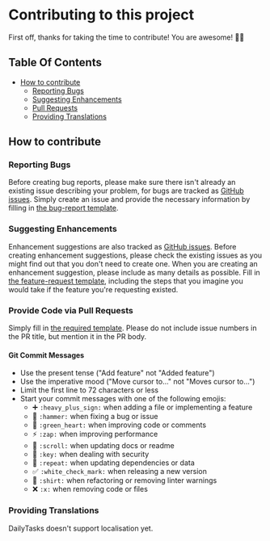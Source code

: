 # Contributing to this project

First off, thanks for taking the time to contribute! You are awesome! :tada::clap:

## Table Of Contents

- [How to contribute](#how-to-contribute)
  - [Reporting Bugs](#reporting-bugs)
  - [Suggesting Enhancements](#suggesting-enhancements)
  - [Pull Requests](#pull-requests)
  - [Providing Translations](#providing-translations)
  
## How to contribute

### Reporting Bugs

Before creating bug reports, please make sure there isn't already an existing issue describing your problem, for bugs are tracked as [GitHub issues](https://github.com/devmount/daily-tasks/issues). Simply create an issue and provide the necessary information by filling in [the bug-report template](https://github.com/devmount/daily-tasks/issues/new?template=bug_report.md).

### Suggesting Enhancements

Enhancement suggestions are also tracked as [GitHub issues](https://github.com/devmount/daily-tasks/issues). Before creating enhancement suggestions, please check the existing issues as you might find out that you don't need to create one. When you are creating an enhancement suggestion, please include as many details as possible. Fill in [the feature-request template](https://github.com/devmount/daily-tasks/issues/new?template=feature_request.md), including the steps that you imagine you would take if the feature you're requesting existed.

### Provide Code via Pull Requests

Simply fill in [the required template](PULL_REQUEST_TEMPLATE.md). Please do not include issue numbers in the PR title, but mention it in the PR body.

#### Git Commit Messages

- Use the present tense ("Add feature" not "Added feature")
- Use the imperative mood ("Move cursor to..." not "Moves cursor to...")
- Limit the first line to 72 characters or less
- Start your commit messages with one of the following emojis:
  - ➕ `:heavy_plus_sign:` when adding a file or implementing a feature
  - 🔨 `:hammer:` when fixing a bug or issue
  - 💚 `:green_heart:` when improving code or comments
  - ⚡ `:zap:` when improving performance
  - 📜 `:scroll:` when updating docs or readme
  - 🔑 `:key:` when dealing with security
  - 🔁 `:repeat:` when updating dependencies or data
  - ✅ `:white_check_mark:` when releasing a new version
  - 👕 `:shirt:` when refactoring or removing linter warnings
  - ❌ `:x:` when removing code or files

### Providing Translations

DailyTasks doesn't support localisation yet.

<!-- You can add a new translation or improve an existing one by taking the following steps:

1. Go to [Localazy](https://localazy.com)
2. Click *Sign in* (upper right)
3. Choose *Sign in with Github* (or another method you prefer)
4. Click *Authorize Localazy*
5. Open the [ThirdStats project](https://localazy.com/p/daily-tasks)
6. Choose a language and start translating. As this project is public, you don't need any authentification, just start to translate ThridStats. You'll be made a trusted translator later.

If you run into any problems, leave a comment on [the corresponding issue #343](https://github.com/devmount/daily-tasks/issues/343) or start [a discussion thread](https://github.com/devmount/daily-tasks/discussions). -->

<!-- ### Beta-Testing

Testing and reporting bugs is a great way to help! Here's how:

1. Download the [latest nightly build from the ThirdStats CDN](https://daily-tasks.cdn.devmount.com/) (XPI file)
2. Start Thunderbird and install the XPI file by going to _Settings_ > _Add-ons and Themes_ > _Extensions_ > _Gear_ Button > _Install Add-on from file_ > Choose the downloaded XPI file
3. Now start using ThirdStats and check if...
    - ThirdStats logo appears in the menu and the popup shows all active accounts
    - add-on options page displays properly, alle options can be changed, options can be reset
    - stats page display properly, data is shown correctly, processing works, all filter work as expected

If you run into any problems, leave a comment on [the corresponding issue #370](https://github.com/devmount/daily-tasks/issues/370) or start [a discussion thread](https://github.com/devmount/daily-tasks/discussions).

Thanks a lot for your support 💚 -->
